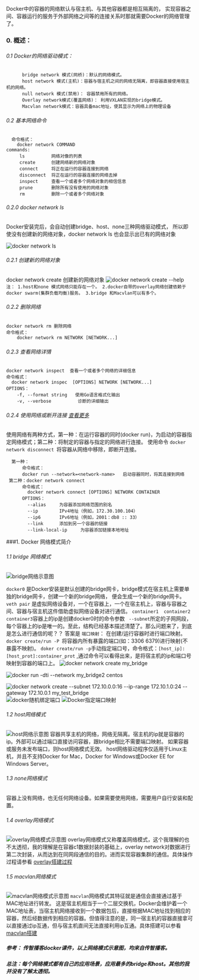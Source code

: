 Docker中的容器的网络默认与宿主机、与其他容器都是相互隔离的， 实现容器之间、容器运行的服务于外部网络之间等的连接关系时那就需要Docker的网络管理了。

### 0. 概述：
###### 0.1 Docker的网络驱动模式：


          bridge network 模式(网桥)：默认的网络模式。
          host network 模式(主机)：容器与宿主机之间的网络无隔离，即容器直接使用宿主机的网络。
          null network 模式(禁用)： 容器禁用所有的网络。
          Overlay network模式(覆盖网络)： 利用VXLAN实现的bridge模式。
          Macvlan network模式：容器具备mac地址，使其显示为网络上的物理设备

###### 0.2 基本网络命令
      命令格式：
        docker network COMMAND
    commands:
         ls          网络对像的列表
         create      创建网络新的网络对象
         connect     将正在运行的容器连接到网络
         disconnect  将正在运行的容器连接的网络去掉
         inspect     查看一个或者多个网络对象的相信信息
         prune       删除所有没有使用的网络对象
         rm          删除一个或者多个网络对象


###### 0.2.0 docker network ls
  Docker安装完后，会自动创建bridge、host、none三种网络驱动模式， 所以即使没有创建新的网络对象，docker network ls 也会显示出已有的网络对象

![docker network ls](https://upload-images.jianshu.io/upload_images/11227136-7a92586277ec80bc.png?imageMogr2/auto-orient/strip%7CimageView2/2/w/1240)
###### 0.2.1 创建新的网络对象
   docker network create   创建新的网络对象
![docker network create --help](https://upload-images.jianshu.io/upload_images/11227136-d5f4ce4e86b7288a.png?imageMogr2/auto-orient/strip%7CimageView2/2/w/1240)
`注： 1.host和none 模式网络只能存在一个。
        2.docker自带的overlay网络创建依赖于docker swarm(集群负载均衡)服务。
        3.bridge 和Macvlan可以有多个。
`
###### 0.2.2 删除网络
    docker network rm 删除网络
    命令格式：
        docker network rm NETWORK [NETWORK...]

###### 0.2.3 查看网络详情
    docker network inspect  查看一个或者多个网络的详细信息
    命令格式：
      docker network inspec  [OPTIONS] NETWORK [NETWORK...]
    OPTIONS：
        -f, --format string   使用Go语言格式化输出
        -v, --verbose          诊断的详细输出
    
 ###### 0.2.4 使用网络或断开连接  [查看更多](https://docs.docker.com/engine/reference/commandline/network_connect/#description)
   使用网络有两种方式，第一种：在运行容器的同时(docker run)，为启动的容器指定网络模式；第二种：将制定的容器与指定的网络进行连接。
使用命令 `docker network disconnect `将容器从网络中移除，即断开连接。

      第一种：
          命令格式：
          docker run --network=<network-name>   启动容器同时，将其连接到网络
     第二种：docker network connect
          命令格式：
            docker network connect [OPTIONS] NETWORK CONTAINER
          OPTIONS：
            --alias		为容器添加网络范围的别名
            --ip		IPv4地址（例如，172.30.100.104）
            --ip6		IPv6地址（例如，2001：db8 :: 33）
            --link		添加到另一个容器的链接
            --link-local-ip		为容器添加链接本地地址

###1. Docker 网络模式简介
###### 1.1 bridge 网络模式
![bridge网络示意图](https://upload-images.jianshu.io/upload_images/11227136-cc9c6f73eb67c67b.png?imageMogr2/auto-orient/strip%7CimageView2/2/w/1240)

  `docker0` 是Docker安装是默认创建的bridge网卡，bridge模式在宿主机上需要单独的bridge网卡，创建一个新的bridge网络， 便会生成一个新的bridge网卡。`veth pair`  是虚拟网络设备对，一个在容器上，一个在宿主机上，容器与容器之间、容器与宿主机这件借助虚拟网络设备对进行通信。  `container1  container2 container3`容器上的ip是创建docker0时的命令参数 ` --subnet`所定的子网网段，每个容器上的ip是唯一的。至此，结构已经基本描述清楚了。那么问题来了，到底是怎么进行通信的呢？？
答案是 `端口映射`： 在创建/运行容器时进行端口映射。`docker create/run -P `将容器内所有暴露的端口(如：3306 6379)进行映射(不暴露不映射)。 `doker create/run -p`手动指定端口号，命令格式：`[host_ip]:[host_prot]:container_prot` ,通过命令可以看得出来，是将宿主机的ip和端口号映射到容器的端口上。
![docker network create my_bridge](https://upload-images.jianshu.io/upload_images/11227136-282d6c02dbbec137.png?imageMogr2/auto-orient/strip%7CimageView2/2/w/1240)

![docker run -dti --network my_bridge2 centos](https://upload-images.jianshu.io/upload_images/11227136-f52915542e62abb2.png?imageMogr2/auto-orient/strip%7CimageView2/2/w/1240)


![ docker network create --subnet 172.10.0.0:16  --ip-range 172.10.1.0:24 --gateway 172.10.0.1  my_test_bridge](https://upload-images.jianshu.io/upload_images/11227136-89fba57362a7b263.png?imageMogr2/auto-orient/strip%7CimageView2/2/w/1240)
![docker随机绑定端口](https://upload-images.jianshu.io/upload_images/11227136-ba005dd54e02ba7c.png?imageMogr2/auto-orient/strip%7CimageView2/2/w/1240)
![Docker指定端口映射](https://upload-images.jianshu.io/upload_images/11227136-52085a4367e49239.png?imageMogr2/auto-orient/strip%7CimageView2/2/w/1240)


###### 1.2 host网络模式
![host网络示意图](https://upload-images.jianshu.io/upload_images/11227136-698492c3b580f9fc.png?imageMogr2/auto-orient/strip%7CimageView2/2/w/1240)
容器共享主机的网络，网络无隔离。宿主机的ip就是容器的ip。外部可以通过端口直接访问容器，跟bridge相比不需要端口映射。
如果容器或服务未发布端口，则host网络模式无效。
host网络驱动程序仅适用于Linux主机，并且不支持Docker for Mac，Docker for Windows或Docker EE for Windows Server。

###### 1.3 none网络模式
容器上没有网络，也无任何网络设备。如果需要使用网络，需要用户自行安装和配置。


###### 1.4 overlay网络模式
![overlay网络模式示意图](https://upload-images.jianshu.io/upload_images/11227136-8a697ddebe7313f7.png?imageMogr2/auto-orient/strip%7CimageView2/2/w/1240)
overlay网络模式又称覆盖网络模式，这个我理解的也不太透彻，我的理解是在容器c1数据封装的基础上，overlay network对数据进行第二次封装，从而达到在同网段通信的目的。进而实现容器集群的通信。具体操作过程请参看 [overlay搭建过程](https://docs.docker.com/network/network-tutorial-overlay/#use-the-default-overlay-network)

###### 1.5 macvlan网络模式
![macvlan网络模式示意图](https://upload-images.jianshu.io/upload_images/11227136-526b419aad7963cd.png?imageMogr2/auto-orient/strip%7CimageView2/2/w/1240)
 `macvlan`网络模式其特征就是通信会直接通过基于MAC地址进行转发。 这是宿主机相当于一个二层交换机，Docker会维护着一个MAC地址表，当宿主机网络接收到一个数据包后，直接根据MAC地址找到相应的容器，然后经数据传到相应的容器。但值得注意的是，同一宿主机的容器直接拿可以直接通过ip互通，但与宿主机直间无法直接利用ip互通。具体搭建可以参看[macvlan搭建](https://docs.docker.com/network/network-tutorial-macvlan/)

##### 参考： 传智播客docker课件，以上网络模式示意图，均来自传智播客。
#### *总注：每个网络模式都有自己的应用场景，应用最多的bridge和host。其他的我并没有了解太透彻。*
